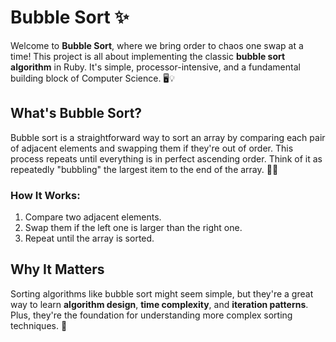 # Bubble Sort ‍✨

Welcome to **Bubble Sort**, where we bring order to chaos one swap at a time! This project is all about implementing the classic **bubble sort algorithm** in Ruby. It's simple, processor-intensive, and a fundamental building block of Computer Science. 🖥️💡

## What's Bubble Sort? 

Bubble sort is a straightforward way to sort an array by comparing each pair of adjacent elements and swapping them if they're out of order. This process repeats until everything is in perfect ascending order. Think of it as repeatedly "bubbling" the largest item to the end of the array. 🛁💭

### How It Works:

1. Compare two adjacent elements.
2. Swap them if the left one is larger than the right one.
3. Repeat until the array is sorted.

## Why It Matters

Sorting algorithms like bubble sort might seem simple, but they're a great way to learn **algorithm design**, **time complexity**, and **iteration patterns**. Plus, they're the foundation for understanding more complex sorting techniques. 🚀
